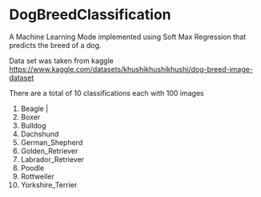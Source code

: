 # DogBreedClassification
A Machine Learning Mode implemented using Soft Max Regression that predicts the breed of a dog. 

Data set was taken from kaggle  
https://www.kaggle.com/datasets/khushikhushikhushi/dog-breed-image-dataset

There are a total of 10 classifications each with 100 images
1. Beagle | 
2. Boxer
3. Bulldog
4. Dachshund
5. German_Shepherd
6. Golden_Retriever
7. Labrador_Retriever
8. Poodle
9. Rottweiler
10. Yorkshire_Terrier